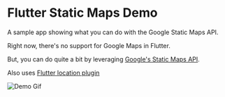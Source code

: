 # Flutter Static Maps Demo

A sample app showing what you can do with the Google Static Maps API.

Right now, there's no support for Google Maps in Flutter.

But, you can do quite a bit by leveraging [Google's Static Maps API](https://developers.google.com/maps/documentation/static-maps/).

Also uses [Flutter location plugin](https://github.com/Lyokone/flutterlocation)

![Demo Gif](http://res.cloudinary.com/ericwindmill/image/upload/v1512320062/flutter-static-maps/static-maps-gif.gif)